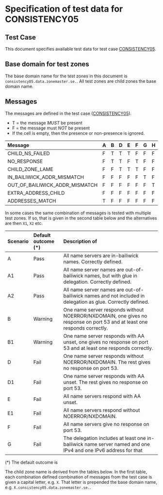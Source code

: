 # Specification of test data for CONSISTENCY05

## Test Case
This document specifies available test data for test case [CONSISTENCY05].

## Base domain for test zones

The base domain name for the test zones in this document is 
`consistency05.data.zonemaster.se.`. All test zones are child zones the base domain name.

## Messages
The messages are defined in the test case ([CONSISTENCY05]).

* T = the message _MUST_ be present
* F = the message must _NOT_ be present
* If the cell is empty, then the presence or non-presence is ignored.

Message                           | A | B | D | E | F | G | H | I
:---------------------------------|:--|:--|:--|:--|:--|:--|:--|:--
CHILD_NS_FAILED                   | F | T | T | T | F | F | F | F 
NO_RESPONSE                       | F | T | T | F | T | F | F | F 
CHILD_ZONE_LAME                   | F | F | T | T | T | F | F | F 
IN_BAILIWICK_ADDR_MISMATCH        | F | F | F | F | F | T | F | F 
OUT_OF_BAILIWICK_ADDR_MISMATCH    | F | F | F | F | F | F | T | F 
EXTRA_ADDRESS_CHILD               | F | F | F | F | F | F | F | T 
ADDRESSES_MATCH                   | T | F | F | F | F | F | F | F 


In some cases the same combination of messages is tested with multiple test zones. 
If so, that is given in the second table below and the alternatives are 
then `X1`, `X2` etc.

Scenario | Default outcome (*)| Description of 
:--------|:-------------------|:----------------------------------------------------------------------------------------------
A        | Pass               | All name servers are in-bailiwick names. Correctly defined.
A1       | Pass               | All name server names are out-of-bailiwick names, but with glue in delegation. Correctly defined.
A2       | Pass               | All name server names are out-of-bailiwick names and not included in delegation as glue. Correctly defined.
B        | Warning            | One name server responds without NOERROR/NXDOMAIN, one gives no response on port 53 and at least one responds correctly.
B1       | Warning            | One name server responds with AA unset, one gives no response on port 53 and at least one responds correctly.
D        | Fail               | One name server responds without NOERROR/NXDOMAIN. The rest gives no response on port 53.
D1       | Fail               | One name server responds with AA unset. The rest gives no response on port 53.
E        | Fail               | All name servers respond with AA unset.
E1       | Fail               | All name servers respond without NOERROR/NXDOMAIN.
F        | Fail               | All name servers give no response on port 53.
G        | Fail               | The delegation includes at least one in-bailiwick name server named and one IPv4 and one IPv6 address for that

(*) The default outcome is 

The child zone name is derived from the tables below. In the first table, each combination
defined combination of messages from the test case is given a capital letter, e.g. `X`. That
letter is prepended the base domain name, e.g. `X.consistency05.data.zonemaster.se.`.




[CONSISTENCY05]:                  ../../specifications/tests/Consistency-TP/consistency05.md
